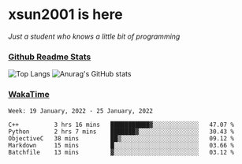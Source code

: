 # xsun2001 is here

*Just a student who knows a little bit of programming*

### [Github Readme Stats](https://github.com/anuraghazra/github-readme-stats)

![Top Langs](https://github-readme-stats.vercel.app/api/top-langs/?username=xsun2001&layout=compact&theme=radical) ![Anurag's GitHub stats](https://github-readme-stats.vercel.app/api?username=xsun2001&show_icons=true&theme=radical)

### [WakaTime](https://wakatime.com)

<!--START_SECTION:waka-->
```text
Week: 19 January, 2022 - 25 January, 2022

C++          3 hrs 16 mins   ███████████▓░░░░░░░░░░░░░   47.07 % 
Python       2 hrs 7 mins    ███████▓░░░░░░░░░░░░░░░░░   30.43 % 
ObjectiveC   38 mins         ██▒░░░░░░░░░░░░░░░░░░░░░░   09.12 % 
Markdown     15 mins         █░░░░░░░░░░░░░░░░░░░░░░░░   03.66 % 
Batchfile    13 mins         ▓░░░░░░░░░░░░░░░░░░░░░░░░   03.12 % 
```
<!--END_SECTION:waka-->
